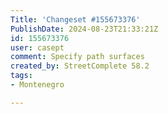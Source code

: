 ```yaml
---
Title: 'Changeset #155673376'
PublishDate: 2024-08-23T21:33:21Z
id: 155673376
user: casept
comment: Specify path surfaces
created_by: StreetComplete 58.2
tags:
- Montenegro

---
```

